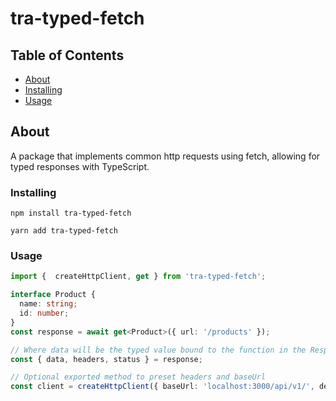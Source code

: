 # tra-typed-fetch

## Table of Contents

- [About](#about)
- [Installing](#installing)
- [Usage](#installing)

## About <a name = "about"></a>

A package that implements common http requests using fetch, allowing for typed responses with TypeScript.

### Installing <a name = "installing"></a>

`npm install tra-typed-fetch`

`yarn add tra-typed-fetch`

### Usage <a name = "usage"></a>

```ts
import {  createHttpClient, get } from 'tra-typed-fetch';

interface Product {
  name: string;
  id: number;
}
const response = await get<Product>({ url: '/products' });

// Where data will be the typed value bound to the function in the Response
const { data, headers, status } = response;

// Optional exported method to preset headers and baseUrl
const client = createHttpClient({ baseUrl: 'localhost:3000/api/v1/', defaultHeaders: new Headers({ 'content-type': 'application/json' }) }: IRequestConfiguration: { baseUrl: string, defaultHeaders: Headers })

```
